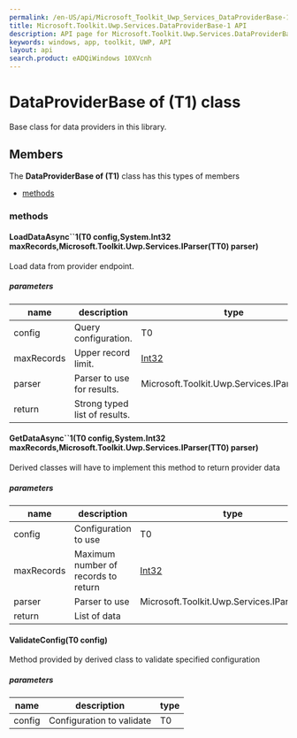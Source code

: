 ```yaml
---
permalink: /en-US/api/Microsoft_Toolkit_Uwp_Services_DataProviderBase-1.htm
title: Microsoft.Toolkit.Uwp.Services.DataProviderBase-1 API 
description: API page for Microsoft.Toolkit.Uwp.Services.DataProviderBase-1
keywords: windows, app, toolkit, UWP, API
layout: api
search.product: eADQiWindows 10XVcnh
---
```



# DataProviderBase of (T1) class

Base class for data providers in this library.

## Members

The **DataProviderBase of (T1)** class has this types of members

* [methods](#methods)

### methods

#### LoadDataAsync``1(T0 config,System.Int32 maxRecords,Microsoft.Toolkit.Uwp.Services.IParser(TT0) parser)

Load data from provider endpoint.

##### parameters



| name | description | type || --- | --- | --- || config | Query configuration. | T0 || maxRecords | Upper record limit. | [Int32](https://msdn.microsoft.com/library/windows/apps/System.Int32) || parser | Parser to use for results. | Microsoft.Toolkit.Uwp.Services.IParser(TT0) || return |Strong typed list of results. |


#### GetDataAsync``1(T0 config,System.Int32 maxRecords,Microsoft.Toolkit.Uwp.Services.IParser(TT0) parser)

Derived classes will have to implement this method to return provider data

##### parameters



| name | description | type || --- | --- | --- || config | Configuration to use | T0 || maxRecords | Maximum number of records to return | [Int32](https://msdn.microsoft.com/library/windows/apps/System.Int32) || parser | Parser to use | Microsoft.Toolkit.Uwp.Services.IParser(TT0) || return |List of data |


#### ValidateConfig(T0 config)

Method provided by derived class to validate specified configuration

##### parameters



| name | description | type || --- | --- | --- || config | Configuration to validate | T0 |

